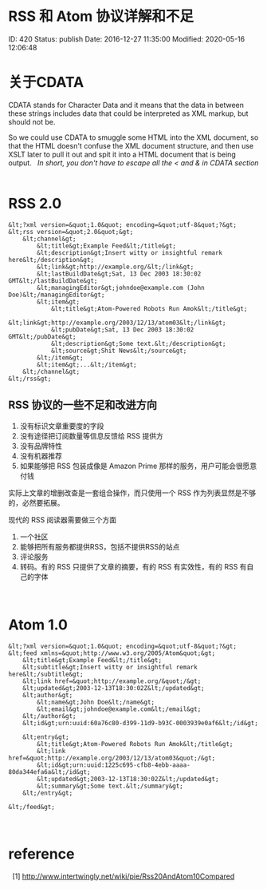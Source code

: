 # RSS 和 Atom 协议详解和不足


ID: 420
Status: publish
Date: 2016-12-27 11:35:00
Modified: 2020-05-16 12:06:48


# 关于CDATA

CDATA stands for Character Data and it means that the data in between these strings includes data that could be interpreted as XML markup, but should not be.

So we could use CDATA to smuggle some HTML into the XML document, so that the HTML doesn't confuse the XML document structure, and then use XSLT later to pull it out and spit it into a HTML document that is being output.
 
*In short, you don't have to escape all the < and & in CDATA section*
 
# RSS 2.0

```
&lt;?xml version=&quot;1.0&quot; encoding=&quot;utf-8&quot;?&gt;
&lt;rss version=&quot;2.0&quot;&gt;
    &lt;channel&gt;
        &lt;title&gt;Example Feed&lt;/title&gt;
        &lt;description&gt;Insert witty or insightful remark here&lt;/description&gt;
        &lt;link&gt;http://example.org/&lt;/link&gt;
        &lt;lastBuildDate&gt;Sat, 13 Dec 2003 18:30:02 GMT&lt;/lastBuildDate&gt;
        &lt;managingEditor&gt;johndoe@example.com (John Doe)&lt;/managingEditor&gt;
        &lt;item&gt;
            &lt;title&gt;Atom-Powered Robots Run Amok&lt;/title&gt;
            &lt;link&gt;http://example.org/2003/12/13/atom03&lt;/link&gt;
            &lt;pubDate&gt;Sat, 13 Dec 2003 18:30:02 GMT&lt;/pubDate&gt;
            &lt;description&gt;Some text.&lt;/description&gt;
            &lt;source&gt;Shit News&lt;/source&gt;
        &lt;/item&gt;
        &lt;item&gt;...&lt;/item&gt;
    &lt;/channel&gt;
&lt;/rss&gt;
```

## RSS 协议的一些不足和改进方向

1. 没有标识文章重要度的字段
2. 没有途径把订阅数量等信息反馈给 RSS 提供方
3. 没有品牌特性
4. 没有机器推荐
5. 如果能够把 RSS 包装成像是 Amazon Prime 那样的服务，用户可能会很愿意付钱

实际上文章的增删改查是一套组合操作，而只使用一个 RSS 作为列表显然是不够的，必然要拓展。

现代的 RSS 阅读器需要做三个方面

1. 一个社区
2. 能够把所有服务都提供RSS，包括不提供RSS的站点
3. 评论服务
4. 转码。有的 RSS 只提供了文章的摘要，有的 RSS 有实效性，有的 RSS 有自己的字体


 
 
# Atom 1.0

```
&lt;?xml version=&quot;1.0&quot; encoding=&quot;utf-8&quot;?&gt;
&lt;feed xmlns=&quot;http://www.w3.org/2005/Atom&quot;&gt;
    &lt;title&gt;Example Feed&lt;/title&gt;
    &lt;subtitle&gt;Insert witty or insightful remark here&lt;/subtitle&gt;
    &lt;link href=&quot;http://example.org/&quot;/&gt;
    &lt;updated&gt;2003-12-13T18:30:02Z&lt;/updated&gt;
    &lt;author&gt;
        &lt;name&gt;John Doe&lt;/name&gt;
        &lt;email&gt;johndoe@example.com&lt;/email&gt;
    &lt;/author&gt;
    &lt;id&gt;urn:uuid:60a76c80-d399-11d9-b93C-0003939e0af6&lt;/id&gt;
 
    &lt;entry&gt;
        &lt;title&gt;Atom-Powered Robots Run Amok&lt;/title&gt;
        &lt;link href=&quot;http://example.org/2003/12/13/atom03&quot;/&gt;
        &lt;id&gt;urn:uuid:1225c695-cfb8-4ebb-aaaa-80da344efa6a&lt;/id&gt;
        &lt;updated&gt;2003-12-13T18:30:02Z&lt;/updated&gt;
        &lt;summary&gt;Some text.&lt;/summary&gt;
    &lt;/entry&gt;
 
&lt;/feed&gt;
```
 
# reference
 
[1] http://www.intertwingly.net/wiki/pie/Rss20AndAtom10Compared